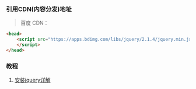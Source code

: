 ### 引用CDN(内容分发)地址
>百度 CDN：
```html
<head>
    <script src="https://apps.bdimg.com/libs/jquery/2.1.4/jquery.min.js">
    </script>
</head>
```
### 教程
1. [安装jquery详解](https://blog.csdn.net/p445098355/article/details/103995541)
